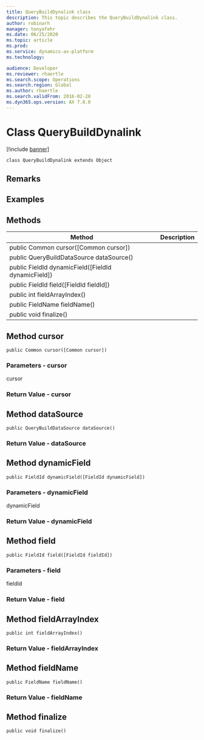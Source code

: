 ```yaml
---
title: QueryBuildDynalink class
description: This topic describes the QueryBuildDynalink class.
author: robinarh
manager: tonyafehr
ms.date: 06/25/2020
ms.topic: article
ms.prod: 
ms.service: dynamics-ax-platform
ms.technology: 

audience: Developer
ms.reviewer: rhaertle
ms.search.scope: Operations
ms.search.region: Global
ms.author: rhaertle
ms.search.validFrom: 2016-02-28
ms.dyn365.ops.version: AX 7.0.0
---
```


# Class QueryBuildDynalink

[!include [banner](../includes/banner.md)]

```xpp
class QueryBuildDynalink extends Object
```

## Remarks

## Examples

## Methods

| Method                                                | Description |
|-------------------------------------------------------|-------------|
| public Common cursor(\[Common cursor\])               |             |
| public QueryBuildDataSource dataSource()              |             |
| public FieldId dynamicField(\[FieldId dynamicField\]) |             |
| public FieldId field(\[FieldId fieldId\])             |             |
| public int fieldArrayIndex()                          |             |
| public FieldName fieldName()                          |             |
| public void finalize()                                |             |

## Method cursor

```xpp
public Common cursor([Common cursor])
```

### Parameters - cursor

cursor  

### Return Value - cursor

## Method dataSource

```xpp
public QueryBuildDataSource dataSource()
```

### Return Value - dataSource

## Method dynamicField

```xpp
public FieldId dynamicField([FieldId dynamicField])
```

### Parameters - dynamicField

dynamicField  

### Return Value - dynamicField

## Method field

```xpp
public FieldId field([FieldId fieldId])
```

### Parameters - field

fieldId  

### Return Value - field

## Method fieldArrayIndex

```xpp
public int fieldArrayIndex()
```

### Return Value - fieldArrayIndex

## Method fieldName

```xpp
public FieldName fieldName()
```

### Return Value - fieldName

## Method finalize

```xpp
public void finalize()
```

